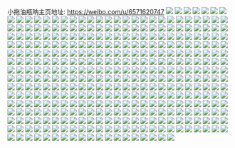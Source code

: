 小拖油瓶呐主页地址: https://weibo.com/u/6571620747 
![](https://wx4.sinaimg.cn/mw2000/007aJQL1ly1h9j8ib5bd3j330c208b2f.jpg) 
![](https://wx4.sinaimg.cn/mw2000/007aJQL1ly1h9j8i7qupfj31gu279e81.jpg) 
![](https://wx4.sinaimg.cn/mw2000/007aJQL1ly1h9j8ifv4moj325337knpk.jpg) 
![](https://wx4.sinaimg.cn/mw2000/007aJQL1ly1h9j8ijtws3j31kw2t5kjo.jpg) 
![](https://wx4.sinaimg.cn/mw2000/007aJQL1ly1h9j8ikyiscj31ua1uaqv7.jpg) 
![](https://wx4.sinaimg.cn/mw2000/007aJQL1ly1h9j8impxasj33342bc1l4.jpg) 
![](https://wx4.sinaimg.cn/mw2000/007aJQL1ly1h9j8jb7nm0j319u1ws7wi.jpg) 
![](https://wx4.sinaimg.cn/mw2000/007aJQL1ly1h9j8i5kzl2j32292291l1.jpg) 
![](https://wx4.sinaimg.cn/mw2000/007aJQL1ly1h9j8mnqv84j32c0340b2a.jpg) 
![](https://wx4.sinaimg.cn/mw2000/007aJQL1ly1h9cg98nf7vj31501ph4m0.jpg) 
![](https://wx4.sinaimg.cn/mw2000/007aJQL1ly1h9cg99jv4hj31k62rvx6q.jpg) 
![](https://wx4.sinaimg.cn/mw2000/007aJQL1ly1h9cg9bog0aj31wu2vab2b.jpg) 
![](https://wx4.sinaimg.cn/mw2000/007aJQL1ly1h9cg9fqxp8j323u35snph.jpg) 
![](https://wx4.sinaimg.cn/mw2000/007aJQL1ly1h9cgbxtlpdj31900u0wp1.jpg) 
![](https://wx4.sinaimg.cn/mw2000/007aJQL1ly1h9cg9j1gs2j31yq2y4e83.jpg) 
![](https://wx4.sinaimg.cn/mw2000/007aJQL1ly1h9bkti0hm7j30n00phgox.jpg) 
![](https://wx4.sinaimg.cn/mw2000/007aJQL1ly1h93hasaif9j30u0140tew.jpg) 
![](https://wx4.sinaimg.cn/mw2000/007aJQL1ly1h932ypf3cqj30u014010n.jpg) 
![](https://wx4.sinaimg.cn/mw2000/007aJQL1ly1h8tvbdifxlj30u01hck81.jpg) 
![](https://wx4.sinaimg.cn/mw2000/007aJQL1ly1h8tvbb0qt1j30u01hd15j.jpg) 
![](https://wx4.sinaimg.cn/mw2000/007aJQL1ly1h8tvbbgmcqj30tz1hbtpa.jpg) 
![](https://wx4.sinaimg.cn/mw2000/007aJQL1ly1h8tvbcmpusj30u01hdas5.jpg) 
![](https://wx4.sinaimg.cn/mw2000/007aJQL1ly1h8tvbc1dvjj30u01hcwv9.jpg) 
![](https://wx4.sinaimg.cn/mw2000/007aJQL1ly1h8tvbd5gh6j30u01hbapw.jpg) 
![](https://wx4.sinaimg.cn/mw2000/007aJQL1ly1h8tvbp0y2uj30u01hdtmz.jpg) 
![](https://wx4.sinaimg.cn/mw2000/007aJQL1ly1h8tvbdxx6aj30u019015x.jpg) 
![](https://wx4.sinaimg.cn/mw2000/007aJQL1ly1h8tvni7kqnj31900u0qfm.jpg) 
![](https://wx4.sinaimg.cn/mw2000/007aJQL1ly1h8so60vypij30u019015c.jpg) 
![](https://wx4.sinaimg.cn/mw2000/007aJQL1ly1h8so619wafj30u019010m.jpg) 
![](https://wx4.sinaimg.cn/mw2000/007aJQL1ly1h8qv6tjs8oj30u0192qaa.jpg) 
![](https://wx4.sinaimg.cn/mw2000/007aJQL1ly1h8qv6s80wuj30u0190dmp.jpg) 
![](https://wx4.sinaimg.cn/mw2000/007aJQL1ly1h8qv6rmmkmj31900u011w.jpg) 
![](https://wx4.sinaimg.cn/mw2000/007aJQL1ly1h8qv6rv7ccj30u0191gs1.jpg) 
![](https://wx4.sinaimg.cn/mw2000/007aJQL1ly1h8qv85kabuj312e0pl43n.jpg) 
![](https://wx4.sinaimg.cn/mw2000/007aJQL1ly1h8qv6sfvy6j30u0191n34.jpg) 
![](https://wx4.sinaimg.cn/mw2000/007aJQL1ly1h8qvioqv8hj30nl0zen5l.jpg) 
![](https://wx4.sinaimg.cn/mw2000/007aJQL1ly1h8qv6sytdij30u0190grv.jpg) 
![](https://wx4.sinaimg.cn/mw2000/007aJQL1ly1h8qv6t93j7j30u0190463.jpg) 
![](https://wx4.sinaimg.cn/mw2000/007aJQL1ly1h8oknvx798j30u0140dnd.jpg) 
![](https://wx4.sinaimg.cn/mw2000/007aJQL1ly1h8okmhp4yxj30u0140n75.jpg) 
![](https://wx4.sinaimg.cn/mw2000/007aJQL1ly1h8okpq6lf3j30u0140qcf.jpg) 
![](https://wx4.sinaimg.cn/mw2000/007aJQL1ly1h7yma8pcw7j31400u013e.jpg) 
![](https://wx4.sinaimg.cn/mw2000/007aJQL1ly1h7ymcfs8a7j31410u0gy3.jpg) 
![](https://wx4.sinaimg.cn/mw2000/007aJQL1ly1h7ym6gmxlfj31400u0dnn.jpg) 
![](https://wx4.sinaimg.cn/mw2000/007aJQL1ly1h7ymdexmhgj30qj0zgdkj.jpg) 
![](https://wx4.sinaimg.cn/mw2000/007aJQL1ly1h7ym7uf5tdj30u014043x.jpg) 
![](https://wx4.sinaimg.cn/mw2000/007aJQL1ly1h7rxfpdy1xj30u00u0n44.jpg) 
![](https://wx4.sinaimg.cn/mw2000/007aJQL1ly1h7rxc2p71vj31410u0dpe.jpg) 
![](https://wx4.sinaimg.cn/mw2000/007aJQL1ly1h7rxc5mk5lj30u014011z.jpg) 
![](https://wx4.sinaimg.cn/mw2000/007aJQL1ly1h7rxc1ka8xj30u00u0q9i.jpg) 
![](https://wx4.sinaimg.cn/mw2000/007aJQL1ly1h7nlo243umj30j10j1gn4.jpg) 
![](https://wx4.sinaimg.cn/mw2000/007aJQL1ly1h7k5wpyelpj30mz0wcmzh.jpg) 
![](https://wx4.sinaimg.cn/mw2000/007aJQL1ly1h7jv0hjtmdj30u01407b7.jpg) 
![](https://wx4.sinaimg.cn/mw2000/007aJQL1ly1h7jv1sj97jj30u01407dv.jpg) 
![](https://wx4.sinaimg.cn/mw2000/007aJQL1ly1h7jv42kea9j30u01900zk.jpg) 
![](https://wx4.sinaimg.cn/mw2000/007aJQL1ly1h7btsmm0i5j30u02fidiy.jpg) 
![](https://wx4.sinaimg.cn/mw2000/007aJQL1ly1h7b14ke25mj30u01c9qao.jpg) 
![](https://wx4.sinaimg.cn/mw2000/007aJQL1ly1h7b14i2gwbj30u01hd79y.jpg) 
![](https://wx4.sinaimg.cn/mw2000/007aJQL1ly1h7b14ig0s0j30u01hcgws.jpg) 
![](https://wx4.sinaimg.cn/mw2000/007aJQL1ly1h7b14jts8vj30u014077n.jpg) 
![](https://wx4.sinaimg.cn/mw2000/007aJQL1ly1h7b14jjm3gj30u0191acl.jpg) 
![](https://wx4.sinaimg.cn/mw2000/007aJQL1ly1h7b14hq6k9j30u01hcanv.jpg) 
![](https://wx4.sinaimg.cn/mw2000/007aJQL1ly1h7b14j8r9lj31900u077n.jpg) 
![](https://wx4.sinaimg.cn/mw2000/007aJQL1ly1h7b14teiurj30u01hdqdr.jpg) 
![](https://wx4.sinaimg.cn/mw2000/007aJQL1ly1h7b14k581wj30u01dgai4.jpg) 
![](https://wx4.sinaimg.cn/mw2000/007aJQL1ly1h6rwm5mur9j31400u0whk.jpg) 
![](https://wx4.sinaimg.cn/mw2000/007aJQL1ly1h6kaba77k5j30u0191diq.jpg) 
![](https://wx4.sinaimg.cn/mw2000/007aJQL1ly1h6kab96q8rj31910u07bq.jpg) 
![](https://wx4.sinaimg.cn/mw2000/007aJQL1ly1h6kab8aqu8j30u0190akl.jpg) 
![](https://wx4.sinaimg.cn/mw2000/007aJQL1ly1h6kab72lwmj31910u0jwg.jpg) 
![](https://wx4.sinaimg.cn/mw2000/007aJQL1ly1h6kab5xwdnj30u0190q8f.jpg) 
![](https://wx4.sinaimg.cn/mw2000/007aJQL1ly1h6kab1polaj31910u0n7g.jpg) 
![](https://wx4.sinaimg.cn/mw2000/007aJQL1ly1h6kab4q49sj30u0190k0d.jpg) 
![](https://wx4.sinaimg.cn/mw2000/007aJQL1ly1h6kabbjdfjj319f0u0wm7.jpg) 
![](https://wx4.sinaimg.cn/mw2000/007aJQL1ly1h6kab3ilvbj30u0191qdf.jpg) 
![](https://wx4.sinaimg.cn/mw2000/007aJQL1ly1h6fgguc4o7j30ms0p63z9.jpg) 
![](https://wx4.sinaimg.cn/mw2000/007aJQL1ly1h69j9s1douj313u0ntjwn.jpg) 
![](https://wx4.sinaimg.cn/mw2000/007aJQL1ly1h6604khdujj30u019044n.jpg) 
![](https://wx4.sinaimg.cn/mw2000/007aJQL1ly1h6604in5pbj30u01osk9p.jpg) 
![](https://wx4.sinaimg.cn/mw2000/007aJQL1ly1h6604aqurwj30u01907ks.jpg) 
![](https://wx4.sinaimg.cn/mw2000/007aJQL1ly1h66046dv65j319f0u0tlo.jpg) 
![](https://wx4.sinaimg.cn/mw2000/007aJQL1ly1h6604evi1dj30u016jtim.jpg) 
![](https://wx4.sinaimg.cn/mw2000/007aJQL1ly1h6604nzwpsj30u0190wqd.jpg) 
![](https://wx4.sinaimg.cn/mw2000/007aJQL1ly1h6604q17y0j30u018z4bl.jpg) 
![](https://wx4.sinaimg.cn/mw2000/007aJQL1ly1h660487fw2j30u01o1wkg.jpg) 
![](https://wx4.sinaimg.cn/mw2000/007aJQL1ly1h6604cijy3j30u013xdoz.jpg) 
![](https://wx4.sinaimg.cn/mw2000/007aJQL1ly1h6604m7ugrj30u0141gwa.jpg) 
![](https://wx4.sinaimg.cn/mw2000/007aJQL1ly1h66044jygvj30u0191mzg.jpg) 
![](https://wx4.sinaimg.cn/mw2000/007aJQL1ly1h6604sdwhrj30u0191to0.jpg) 
![](https://wx4.sinaimg.cn/mw2000/007aJQL1ly1h5snfdzxcaj30u00u0aeq.jpg) 
![](https://wx4.sinaimg.cn/mw2000/007aJQL1ly1h5snfdljzij30u00u0gsg.jpg) 
![](https://wx4.sinaimg.cn/mw2000/007aJQL1ly1h5sni3027bj30u0140tgi.jpg) 
![](https://wx4.sinaimg.cn/mw2000/007aJQL1ly1h5snifcxzxj30ox0x944z.jpg) 
![](https://wx4.sinaimg.cn/mw2000/007aJQL1ly1h5q6oe83rvj30k6133gnf.jpg) 
![](https://wx4.sinaimg.cn/mw2000/007aJQL1ly1h5ntjo245tj30u00u0tgk.jpg) 
![](https://wx4.sinaimg.cn/mw2000/007aJQL1ly1h5o198uqolj30n00bsmxr.jpg) 
![](https://wx4.sinaimg.cn/mw2000/007aJQL1ly1h4z2hoyir9j30u0140tgh.jpg) 
![](https://wx4.sinaimg.cn/mw2000/007aJQL1ly1h50ofibpo1j30u00u07be.jpg) 
![](https://wx4.sinaimg.cn/mw2000/007aJQL1ly1h50ofil6pnj30u00u0dm8.jpg) 
![](https://wx4.sinaimg.cn/mw2000/007aJQL1ly1h4uljd3rmxj30mk0ohmyj.jpg) 
![](https://wx4.sinaimg.cn/mw2000/007aJQL1ly1h4gyng7aj4j30mv0ajab3.jpg) 
![](https://wx4.sinaimg.cn/mw2000/007aJQL1ly1h2t786h4cxj30mz0mz40p.jpg) 
![](https://wx4.sinaimg.cn/mw2000/007aJQL1ly1h2jk3qhy88j30u02314i0.jpg) 
![](https://wx4.sinaimg.cn/mw2000/007aJQL1ly1h2jk3n5ramj30u01y07gv.jpg) 
![](https://wx4.sinaimg.cn/mw2000/007aJQL1ly1h2jk3s63fzj30u01t1h43.jpg) 
![](https://wx4.sinaimg.cn/mw2000/007aJQL1ly1h2jk3p2xwaj30u02ai1gz.jpg) 
![](https://wx4.sinaimg.cn/mw2000/007aJQL1ly1h2jk3mejjgj30u0231apl.jpg) 
![](https://wx4.sinaimg.cn/mw2000/007aJQL1ly1h2jk3v3lexj30u01qiwsc.jpg) 
![](https://wx4.sinaimg.cn/mw2000/007aJQL1ly1h2jk3t3f3vj30u00u0wkj.jpg) 
![](https://wx4.sinaimg.cn/mw2000/007aJQL1ly1h2jk3ya5mpj30u0191k53.jpg) 
![](https://wx4.sinaimg.cn/mw2000/007aJQL1ly1h1qdf29o86j32c03404qq.jpg) 
![](https://wx4.sinaimg.cn/mw2000/007aJQL1ly1h1qdf1acmpj32c03401ky.jpg) 
![](https://wx4.sinaimg.cn/mw2000/007aJQL1ly1h1qdf37fvbj32c03401ky.jpg) 
![](https://wx4.sinaimg.cn/mw2000/007aJQL1ly1h1qdf4almxj32c03401ky.jpg) 
![](https://wx4.sinaimg.cn/mw2000/007aJQL1ly1h1gi0c6uh5j30u01o0x58.jpg) 
![](https://wx4.sinaimg.cn/mw2000/007aJQL1ly1h1gi0duwtuj30u0281as7.jpg) 
![](https://wx4.sinaimg.cn/mw2000/007aJQL1ly1h1gi0at8udj30u0190doh.jpg) 
![](https://wx4.sinaimg.cn/mw2000/007aJQL1ly1h1gi09e3bgj30u014014j.jpg) 
![](https://wx4.sinaimg.cn/mw2000/007aJQL1ly1h1gi0eskj6j30u0191apf.jpg) 
![](https://wx4.sinaimg.cn/mw2000/007aJQL1ly1h1gi2cxgtsj30u00u0qa4.jpg) 
![](https://wx4.sinaimg.cn/mw2000/007aJQL1ly1h1gi2citv1j30u00u00xf.jpg) 
![](https://wx4.sinaimg.cn/mw2000/007aJQL1ly1h1gi2c2ivoj30u00u0do2.jpg) 
![](https://wx4.sinaimg.cn/mw2000/007aJQL1ly1h1gi0a2lv8j313z0u0am5.jpg) 
![](https://wx4.sinaimg.cn/mw2000/007aJQL1ly1h1gi2e6q01j30u01y04m5.jpg) 
![](https://wx4.sinaimg.cn/mw2000/007aJQL1ly1h0u01tu4buj30u01e1qdq.jpg) 
![](https://wx4.sinaimg.cn/mw2000/007aJQL1ly1h0u01reoswj30u01o0aq1.jpg) 
![](https://wx4.sinaimg.cn/mw2000/007aJQL1ly1h0u01urqxnj30u01o0qh8.jpg) 
![](https://wx4.sinaimg.cn/mw2000/007aJQL1ly1h0u01tcvhuj30u01o07h4.jpg) 
![](https://wx4.sinaimg.cn/mw2000/007aJQL1ly1h0u01stiqcj30u01gfk4f.jpg) 
![](https://wx4.sinaimg.cn/mw2000/007aJQL1ly1h0u01vjr8tj31400u0n77.jpg) 
![](https://wx4.sinaimg.cn/mw2000/007aJQL1ly1h0u01s6sfxj30u01o0dpr.jpg) 
![](https://wx4.sinaimg.cn/mw2000/007aJQL1ly1h0u01wnoiej31400u0guq.jpg) 
![](https://wx4.sinaimg.cn/mw2000/007aJQL1ly1h0u01w0ax7j30u014044r.jpg) 
![](https://wx4.sinaimg.cn/mw2000/007aJQL1ly1h0fi45361tj30mz0ct0t4.jpg) 
![](https://wx4.sinaimg.cn/mw2000/007aJQL1ly1h02vyjec8ej30mz0b3dg9.jpg) 
![](https://wx4.sinaimg.cn/mw2000/007aJQL1ly1h02r5nnsnzj31900u0jx5.jpg) 
![](https://wx4.sinaimg.cn/mw2000/007aJQL1ly1h02r5lqx8aj31900u0q8w.jpg) 
![](https://wx4.sinaimg.cn/mw2000/007aJQL1ly1gzz9h4e8r6j30u01o04cg.jpg) 
![](https://wx4.sinaimg.cn/mw2000/007aJQL1ly1gzz9gt6lv1j30u01gi48i.jpg) 
![](https://wx4.sinaimg.cn/mw2000/007aJQL1ly1gzz9gnoc04j30u01o0qiw.jpg) 
![](https://wx4.sinaimg.cn/mw2000/007aJQL1ly1gzz9gq3czzj30u00u0n38.jpg) 
![](https://wx4.sinaimg.cn/mw2000/007aJQL1ly1gzz9gva349j30u00u07an.jpg) 
![](https://wx4.sinaimg.cn/mw2000/007aJQL1ly1gzz9gylv0wj30u00u0gtq.jpg) 
![](https://wx4.sinaimg.cn/mw2000/007aJQL1ly1gzz9h7a8i4j30u00u079d.jpg) 
![](https://wx4.sinaimg.cn/mw2000/007aJQL1ly1gzz9h6ff5kj30u0140wl1.jpg) 
![](https://wx4.sinaimg.cn/mw2000/007aJQL1ly1gzz9gi0xd5j30u0141gse.jpg) 
![](https://wx4.sinaimg.cn/mw2000/007aJQL1ly1gzd8julgutj30mz0bnjsn.jpg) 
![](https://wx4.sinaimg.cn/mw2000/007aJQL1ly1gyxqlailtaj30mz08at9g.jpg) 
![](https://wx4.sinaimg.cn/mw2000/007aJQL1ly1gyc887ju72j31bi1z9kjl.jpg) 
![](https://wx4.sinaimg.cn/mw2000/007aJQL1ly1gyc888p7iyj315o2bckjl.jpg) 
![](https://wx4.sinaimg.cn/mw2000/007aJQL1ly1gyc88b9g3bj315o2bcb29.jpg) 
![](https://wx4.sinaimg.cn/mw2000/007aJQL1ly1gyc88ad03sj30xc35xx6p.jpg) 
![](https://wx4.sinaimg.cn/mw2000/007aJQL1ly1gyc88ey45wj321h2pz4qr.jpg) 
![](https://wx4.sinaimg.cn/mw2000/007aJQL1ly1gyc88gdfssj32yo280x6q.jpg) 
![](https://wx4.sinaimg.cn/mw2000/007aJQL1ly1gyc8882p7gj315o2bc7wh.jpg) 
![](https://wx4.sinaimg.cn/mw2000/007aJQL1ly1gyc889c2qsj315o2bce81.jpg) 
![](https://wx4.sinaimg.cn/mw2000/007aJQL1ly1gy8gj4afiuj31fd2521ky.jpg) 
![](https://wx4.sinaimg.cn/mw2000/007aJQL1ly1gy8gj3k179j31b91ywx6p.jpg) 
![](https://wx4.sinaimg.cn/mw2000/007aJQL1ly1gy8gj4peimj30z80z84ir.jpg) 
![](https://wx4.sinaimg.cn/mw2000/007aJQL1ly1gy8gj88jeij33332bcx6s.jpg) 
![](https://wx4.sinaimg.cn/mw2000/007aJQL1ly1gxv1beqxx7j30u0191ajt.jpg) 
![](https://wx4.sinaimg.cn/mw2000/007aJQL1ly1gxv1bi05fqj30u0140dro.jpg) 
![](https://wx4.sinaimg.cn/mw2000/007aJQL1ly1gxv1bfu8oqj30u02807jy.jpg) 
![](https://wx4.sinaimg.cn/mw2000/007aJQL1ly1gxv1bhfqpsj30u00u0jwz.jpg) 
![](https://wx4.sinaimg.cn/mw2000/007aJQL1ly1gxv1bg8k6ij30u00u0wnd.jpg) 
![](https://wx4.sinaimg.cn/mw2000/007aJQL1ly1gxv1d4eil5j30u00u0gsx.jpg) 
![](https://wx4.sinaimg.cn/mw2000/007aJQL1ly1gxv1bfarkyj30u01y6na9.jpg) 
![](https://wx4.sinaimg.cn/mw2000/007aJQL1ly1gxv1be6hjnj30u0140dpz.jpg) 
![](https://wx4.sinaimg.cn/mw2000/007aJQL1ly1gxv1bim5d7j30u01qin93.jpg) 
![](https://wx4.sinaimg.cn/mw2000/007aJQL1ly1gw246840e6j30k40riwfh.jpg) 
![](https://wx4.sinaimg.cn/mw2000/007aJQL1ly1gun8cacp7hj61400u0aij02.jpg) 
![](https://wx4.sinaimg.cn/mw2000/007aJQL1ly1gtrzd65gxej60xc1v51kx02.jpg) 
![](https://wx4.sinaimg.cn/mw2000/007aJQL1ly1gtrzd40uflj62bv2bv4qq02.jpg) 
![](https://wx4.sinaimg.cn/mw2000/007aJQL1ly1gtrzd4wwwij60xc1uo7wh02.jpg) 
![](https://wx4.sinaimg.cn/mw2000/007aJQL1ly1gtrzd8w35bj61s81s84qp02.jpg) 
![](https://wx4.sinaimg.cn/mw2000/007aJQL1ly1gtrzd7qodxj61c51c54qp02.jpg) 
![](https://wx4.sinaimg.cn/mw2000/007aJQL1ly1gtrzdpiqqwj63402c0b2a02.jpg) 
![](https://wx4.sinaimg.cn/mw2000/007aJQL1ly1gtrzd1zzc6j60r02mh7ht02.jpg) 
![](https://wx4.sinaimg.cn/mw2000/007aJQL1ly1gtrzd5h4hpj60n01dqaou02.jpg) 
![](https://wx4.sinaimg.cn/mw2000/007aJQL1ly1gtrzd8aqdkj61b71b7h1v02.jpg) 
![](https://wx4.sinaimg.cn/mw2000/007aJQL1ly1gsaewuk9psj30u0140gur.jpg) 
![](https://wx4.sinaimg.cn/mw2000/007aJQL1ly1gr75lz4ru0j30u0140k28.jpg) 
![](https://wx4.sinaimg.cn/mw2000/007aJQL1ly1gr75lxpdvqj30u0140k57.jpg) 
![](https://wx4.sinaimg.cn/mw2000/007aJQL1ly1gr75lx3lekj60la0sd42602.jpg) 
![](https://wx4.sinaimg.cn/mw2000/007aJQL1ly1gr75ly6j0aj30u013z15y.jpg) 
![](https://wx4.sinaimg.cn/mw2000/007aJQL1ly1gr75lwpuejj30u10u0gt5.jpg) 
![](https://wx4.sinaimg.cn/mw2000/007aJQL1ly1gr75lymzanj30u013ywpb.jpg) 
![](https://wx4.sinaimg.cn/mw2000/007aJQL1ly1gqlslsoejoj30mz0uidi6.jpg) 
![](https://wx4.sinaimg.cn/mw2000/007aJQL1ly1gpbhrvtd7qj31ji1ji1kx.jpg) 
![](https://wx4.sinaimg.cn/mw2000/007aJQL1ly1gpbhut8ecaj325x25xb2a.jpg) 
![](https://wx4.sinaimg.cn/mw2000/007aJQL1ly1gpb6gnzlmcj31t11t1b29.jpg) 
![](https://wx4.sinaimg.cn/mw2000/007aJQL1ly1gpb6gmm7cfj32bv2bvhdv.jpg) 
![](https://wx4.sinaimg.cn/mw2000/007aJQL1ly1gpb6gq59czj324q24qwmm.jpg) 
![](https://wx4.sinaimg.cn/mw2000/007aJQL1ly1gpb6hecpu8j320i20ikjl.jpg) 
![](https://wx4.sinaimg.cn/mw2000/007aJQL1ly1gpb6hbtm06j32c02c04qp.jpg) 
![](https://wx4.sinaimg.cn/mw2000/007aJQL1ly1gpbhwyy8ikj32c02c0npd.jpg) 
![](https://wx4.sinaimg.cn/mw2000/007aJQL1ly1gpb6hm5yv3j32c02c0e83.jpg) 
![](https://wx4.sinaimg.cn/mw2000/007aJQL1ly1gp4k6f9olsj30k40u5acp.jpg) 
![](https://wx4.sinaimg.cn/mw2000/007aJQL1ly1gp4k6dk949j30u00u0jwi.jpg) 
![](https://wx4.sinaimg.cn/mw2000/007aJQL1ly1gp4k6efalkj30u00u0n2j.jpg) 
![](https://wx4.sinaimg.cn/mw2000/007aJQL1ly1gp4k6cep34j31410u076k.jpg) 
![](https://wx4.sinaimg.cn/mw2000/007aJQL1ly1gp4k6bwxpaj30rp0rnhdt.jpg) 
![](https://wx4.sinaimg.cn/mw2000/007aJQL1ly1gp4k6gsyioj30qo0jtjsx.jpg) 
![](https://wx4.sinaimg.cn/mw2000/007aJQL1ly1gp4k6fva2aj30u00u0tbe.jpg) 
![](https://wx4.sinaimg.cn/mw2000/007aJQL1ly1gp4k6cyu7lj30u00u0jss.jpg) 
![](https://wx4.sinaimg.cn/mw2000/007aJQL1ly1gp4k6gfb84j30u018y7an.jpg) 
![](https://wx4.sinaimg.cn/mw2000/007aJQL1ly1gn891ngxhsj30u00u0aee.jpg) 
![](https://wx4.sinaimg.cn/mw2000/007aJQL1ly1gmk39xez71j30u00u0wjj.jpg) 
![](https://wx4.sinaimg.cn/mw2000/007aJQL1ly1gmk39uclcqj30u0190n1k.jpg) 
![](https://wx4.sinaimg.cn/mw2000/007aJQL1ly1gmk39wweoaj31hc0u0434.jpg) 
![](https://wx4.sinaimg.cn/mw2000/007aJQL1ly1gmk39va3p5j30rs445tsh.jpg) 
![](https://wx4.sinaimg.cn/mw2000/007aJQL1ly1gmk39vspsxj315o0rsaey.jpg) 
![](https://wx4.sinaimg.cn/mw2000/007aJQL1ly1gmk77x5sgfj30u00u0wjh.jpg) 
![](https://wx4.sinaimg.cn/mw2000/007aJQL1ly1gmk39y69csj30u00u0myu.jpg) 
![](https://wx4.sinaimg.cn/mw2000/007aJQL1ly1gmk39zda8cj30u013ythi.jpg) 
![](https://wx4.sinaimg.cn/mw2000/007aJQL1ly1gmk39whr4cj30u00u0jug.jpg) 
![](https://wx4.sinaimg.cn/mw2000/007aJQL1ly1gmhatmlt7sj305k05kglg.jpg) 
![](https://wx4.sinaimg.cn/mw2000/007aJQL1ly1glfl26csyoj30ry0rwgoj.jpg) 
![](https://wx4.sinaimg.cn/mw2000/007aJQL1ly1gl84n7pmg4j30u01ne7f5.jpg) 
![](https://wx4.sinaimg.cn/mw2000/007aJQL1ly1gl84nanyr7j30u0140th3.jpg) 
![](https://wx4.sinaimg.cn/mw2000/007aJQL1ly1gl84n3yforj30u03h1wzs.jpg) 
![](https://wx4.sinaimg.cn/mw2000/007aJQL1ly1gl84mzfu47j30u018ywoc.jpg) 
![](https://wx4.sinaimg.cn/mw2000/007aJQL1ly1gkjr8qif9lj31400u0wnj.jpg) 
![](https://wx4.sinaimg.cn/mw2000/007aJQL1ly1gkjr8sv6ttj30u01qiahc.jpg) 
![](https://wx4.sinaimg.cn/mw2000/007aJQL1ly1gkjr8muu62j31410u0gq2.jpg) 
![](https://wx4.sinaimg.cn/mw2000/007aJQL1ly1gkjr8nvo62j30u00u0jw0.jpg) 
![](https://wx4.sinaimg.cn/mw2000/007aJQL1ly1gkjr8l2h2yj30u00u0422.jpg) 
![](https://wx4.sinaimg.cn/mw2000/007aJQL1ly1gkjr8rbsy4j30u0140tgd.jpg) 
![](https://wx4.sinaimg.cn/mw2000/007aJQL1ly1gkjr8m7jffj30u00u0mzy.jpg) 
![](https://wx4.sinaimg.cn/mw2000/007aJQL1ly1gkjr8rysqjj30u00u0gpf.jpg) 
![](https://wx4.sinaimg.cn/mw2000/007aJQL1ly1gkjr8plfk7j30u0140dj3.jpg) 
![](https://wx4.sinaimg.cn/mw2000/007aJQL1ly1giqkb4ux03j30u0191n2r.jpg) 
![](https://wx4.sinaimg.cn/mw2000/007aJQL1ly1giqkb72oc8j30n50yq42o.jpg) 
![](https://wx4.sinaimg.cn/mw2000/007aJQL1ly1giqkb5n5s3j30u0191jx0.jpg) 
![](https://wx4.sinaimg.cn/mw2000/007aJQL1ly1giqkb66i7hj30u0191adg.jpg) 
![](https://wx4.sinaimg.cn/mw2000/007aJQL1ly1giko077d07j31jk15okjl.jpg) 
![](https://wx4.sinaimg.cn/mw2000/007aJQL1ly1gikshw5hhzj31vz1w04qq.jpg) 
![](https://wx4.sinaimg.cn/mw2000/007aJQL1ly1giko1r5eswj30u01hcqut.jpg) 
![](https://wx4.sinaimg.cn/mw2000/007aJQL1ly1gilcanvau6j30u01netfg.jpg) 
![](https://wx4.sinaimg.cn/mw2000/007aJQL1ly1giko0h3ewej315o15mk0m.jpg) 
![](https://wx4.sinaimg.cn/mw2000/007aJQL1ly1giko7ult6zj315o1jkb29.jpg) 
![](https://wx4.sinaimg.cn/mw2000/007aJQL1ly1gilc9um0ovj31jg1jge82.jpg) 
![](https://wx4.sinaimg.cn/mw2000/007aJQL1ly1gilcdo51lcj30qo0qok09.jpg) 
![](https://wx4.sinaimg.cn/mw2000/007aJQL1ly1gilce3zmz4j30q00q0k19.jpg) 
![](https://wx4.sinaimg.cn/mw2000/007aJQL1ly1ghx4pdm9b2j30qo0gudhy.jpg) 
![](https://wx4.sinaimg.cn/mw2000/007aJQL1ly1ghqk7n2s8qj31500ur4fc.jpg) 
![](https://wx4.sinaimg.cn/mw2000/007aJQL1ly1ghudxoh1bcj30qo0dxt9n.jpg) 
![](https://wx4.sinaimg.cn/mw2000/007aJQL1ly1ghim6nicn4j315o0nfh1u.jpg) 
![](https://wx4.sinaimg.cn/mw2000/007aJQL1ly1ghim6nwnajj30qo0dvqah.jpg) 
![](https://wx4.sinaimg.cn/mw2000/007aJQL1ly1ghim6lk2ptj31jk0v91kx.jpg) 
![](https://wx4.sinaimg.cn/mw2000/007aJQL1ly1ghim6jq2sfj31jk0v91kx.jpg) 
![](https://wx4.sinaimg.cn/mw2000/007aJQL1ly1ghim6mvs5xj31jk0v9nnk.jpg) 
![](https://wx4.sinaimg.cn/mw2000/007aJQL1ly1ghim6m7jnej31jk0v94qp.jpg) 
![](https://wx4.sinaimg.cn/mw2000/007aJQL1ly1gh8139j8ivj31zt1zqu0y.jpg) 
![](https://wx4.sinaimg.cn/mw2000/007aJQL1ly1ggwsk0oyooj30ps14udoy.jpg) 
![](https://wx4.sinaimg.cn/mw2000/007aJQL1ly1gguexx2z80j312k12kdty.jpg) 
![](https://wx4.sinaimg.cn/mw2000/007aJQL1ly1gguexwh5ncj315o34vb2a.jpg) 
![](https://wx4.sinaimg.cn/mw2000/007aJQL1ly1gguexzeifjj31jk15okjl.jpg) 
![](https://wx4.sinaimg.cn/mw2000/007aJQL1ly1gguexxjvhkj30zi0zhk19.jpg) 
![](https://wx4.sinaimg.cn/mw2000/007aJQL1ly1gguexux897j315o2d0qv5.jpg) 
![](https://wx4.sinaimg.cn/mw2000/007aJQL1ly1gguexy16wjj3124124du2.jpg) 
![](https://wx4.sinaimg.cn/mw2000/007aJQL1ly1ggqnlo8zqjj30po087wft.jpg) 
![](https://wx4.sinaimg.cn/mw2000/007aJQL1ly1ggkj937oh6j315o22ikjm.jpg) 
![](https://wx4.sinaimg.cn/mw2000/007aJQL1ly1ggkj94rrwlj315o1rl4qq.jpg) 
![](https://wx4.sinaimg.cn/mw2000/007aJQL1ly1ggkj922o1sj31e01uo7wi.jpg) 
![](https://wx4.sinaimg.cn/mw2000/007aJQL1ly1ggkj978vtaj31fk1wnb2a.jpg) 
![](https://wx4.sinaimg.cn/mw2000/007aJQL1ly1ggkj95idsuj31g51g54ps.jpg) 
![](https://wx4.sinaimg.cn/mw2000/007aJQL1ly1ggkj96e00aj31fg1fkb29.jpg) 
![](https://wx4.sinaimg.cn/mw2000/007aJQL1ly1ggfe7vhobzj31c20w1ws0.jpg) 
![](https://wx4.sinaimg.cn/mw2000/007aJQL1ly1ggfe817w0zj315n1au4aj.jpg) 
![](https://wx4.sinaimg.cn/mw2000/007aJQL1ly1ggfe84afwqj315o2ba7wh.jpg) 
![](https://wx4.sinaimg.cn/mw2000/007aJQL1ly1ggfe85d8i8j315o2lrnpd.jpg) 
![](https://wx4.sinaimg.cn/mw2000/007aJQL1ly1ggfe824jbtj315o1f61kx.jpg) 
![](https://wx4.sinaimg.cn/mw2000/007aJQL1ly1ggfe7ywjpuj31jk15ou0x.jpg) 
![](https://wx4.sinaimg.cn/mw2000/007aJQL1ly1ggfe7zvlzcj31o00xr1kx.jpg) 
![](https://wx4.sinaimg.cn/mw2000/007aJQL1ly1ggfe7xhidkj315o2lrb2a.jpg) 
![](https://wx4.sinaimg.cn/mw2000/007aJQL1ly1ggfe832enxj315o2iae81.jpg) 
![](https://wx4.sinaimg.cn/mw2000/007aJQL1ly1ggcoid2scij30qo0qm0x4.jpg) 
![](https://wx4.sinaimg.cn/mw2000/007aJQL1ly1ggcoh8s27rj3200202u0y.jpg) 
![](https://wx4.sinaimg.cn/mw2000/007aJQL1ly1gg07u6v0zuj31890x7ahj.jpg) 
![](https://wx4.sinaimg.cn/mw2000/007aJQL1ly1gg07u76p15j31du11e4aw.jpg) 
![](https://wx4.sinaimg.cn/mw2000/007aJQL1ly1gg07u7mxhsj31jk15o4m1.jpg) 
![](https://wx4.sinaimg.cn/mw2000/007aJQL1ly1gg07u8epvdj315o336qv6.jpg) 
![](https://wx4.sinaimg.cn/mw2000/007aJQL1ly1gg07u8vommj30yf19uk41.jpg) 
![](https://wx4.sinaimg.cn/mw2000/007aJQL1ly1gg07hkp1duj315o2eunpd.jpg) 
![](https://wx4.sinaimg.cn/mw2000/007aJQL1ly1gf25s600a9j30u00tnk6s.jpg) 
![](https://wx4.sinaimg.cn/mw2000/007aJQL1ly1gf25s6c5gaj30ru0rsdm4.jpg) 
![](https://wx4.sinaimg.cn/mw2000/007aJQL1ly1gf25s3beu4j30v81jkhdt.jpg) 
![](https://wx4.sinaimg.cn/mw2000/007aJQL1ly1gf25s4sbiqj31mc1mc7wh.jpg) 
![](https://wx4.sinaimg.cn/mw2000/007aJQL1ly1gf25s5jl1jj31mc1mcu0x.jpg) 
![](https://wx4.sinaimg.cn/mw2000/007aJQL1ly1gf25s44c2oj31mc1mc7wh.jpg) 
![](https://wx4.sinaimg.cn/mw2000/007aJQL1ly1gey1tspy66j315o336npe.jpg) 
![](https://wx4.sinaimg.cn/mw2000/007aJQL1ly1gey1tr0x1pj315o2p7b2a.jpg) 
![](https://wx4.sinaimg.cn/mw2000/007aJQL1ly1gey1tugtfkj315o1rfhdt.jpg) 
![](https://wx4.sinaimg.cn/mw2000/007aJQL1ly1gey1tn1bbjj30ze0zdhdt.jpg) 
![](https://wx4.sinaimg.cn/mw2000/007aJQL1ly1gey1tjo1qmj31o01nz4qs.jpg) 
![](https://wx4.sinaimg.cn/mw2000/007aJQL1ly1gey1to8i9jj30up0upnjd.jpg) 
![](https://wx4.sinaimg.cn/mw2000/007aJQL1ly1gey1tht16dj315o2p94qq.jpg) 
![](https://wx4.sinaimg.cn/mw2000/007aJQL1ly1gey1tpldgdj315o337b2a.jpg) 
![](https://wx4.sinaimg.cn/mw2000/007aJQL1ly1gey1tlbe8nj315o20v7wi.jpg) 
![](https://wx4.sinaimg.cn/mw2000/007aJQL1ly1ge05h83pn2j30p40fo0ui.jpg) 
![](https://wx4.sinaimg.cn/mw2000/007aJQL1ly1gdvjisrm31j31x01x3b2b.jpg) 
![](https://wx4.sinaimg.cn/mw2000/007aJQL1ly1gdvjin69wnj339639ckjr.jpg) 
![](https://wx4.sinaimg.cn/mw2000/007aJQL1ly1gdx7mnwxdrj31ny1o0b2a.jpg) 
![](https://wx4.sinaimg.cn/mw2000/007aJQL1ly1gdoungx2g4j30xq1904qp.jpg) 
![](https://wx4.sinaimg.cn/mw2000/007aJQL1ly1gdounhjwo2j30ku0rsafo.jpg) 
![](https://wx4.sinaimg.cn/mw2000/007aJQL1ly1gdc38feafhj34cg39c1l4.jpg) 
![](https://wx4.sinaimg.cn/mw2000/007aJQL1ly1gdc38l4837j3190190x6p.jpg) 
![](https://wx4.sinaimg.cn/mw2000/007aJQL1ly1gdc38crp62j31e01uo7wi.jpg) 
![](https://wx4.sinaimg.cn/mw2000/007aJQL1ly1gdc38bhkjjj31e01uokjm.jpg) 
![](https://wx4.sinaimg.cn/mw2000/007aJQL1ly1gdc38mj33ej319018l1ky.jpg) 
![](https://wx4.sinaimg.cn/mw2000/007aJQL1ly1gdc38ja2g5j34cg39ce89.jpg) 
![](https://wx4.sinaimg.cn/mw2000/007aJQL1ly1gd08rxjicnj30s40rkh57.jpg) 
![](https://wx4.sinaimg.cn/mw2000/007aJQL1ly1gd08th9w62j31e01uo4qp.jpg) 
![](https://wx4.sinaimg.cn/mw2000/007aJQL1ly1gd0bbnapslj30s80sudum.jpg) 
![](https://wx4.sinaimg.cn/mw2000/007aJQL1ly1gd08rwwiy4j315o337kjm.jpg) 
![](https://wx4.sinaimg.cn/mw2000/007aJQL1ly1gd0c8slo6lj30sd11s4ep.jpg) 
![](https://wx4.sinaimg.cn/mw2000/007aJQL1ly1gd0cvbc8i3j30qm0z2dxv.jpg) 
![](https://wx4.sinaimg.cn/mw2000/007aJQL1ly1gczej7k66xj30qo0jtmyp.jpg) 
![](https://wx4.sinaimg.cn/mw2000/007aJQL1ly1gczejh6irpj31o01o0b29.jpg) 
![](https://wx4.sinaimg.cn/mw2000/007aJQL1ly1gczejhrzyhj31o01o0hdt.jpg) 
![](https://wx4.sinaimg.cn/mw2000/007aJQL1ly1gczej7xmjwj30qm0k1k1b.jpg) 
![](https://wx4.sinaimg.cn/mw2000/007aJQL1ly1gcsuvod7ouj30qo0zhdj7.jpg) 
![](https://wx4.sinaimg.cn/mw2000/007aJQL1ly1gcsuvordq7j30u0140gpn.jpg) 
![](https://wx4.sinaimg.cn/mw2000/007aJQL1ly1gcsuy0yg9zj30u0140q7t.jpg) 
![](https://wx4.sinaimg.cn/mw2000/007aJQL1ly1gcsuvpaamaj30u0140dkb.jpg) 
![](https://wx4.sinaimg.cn/mw2000/007aJQL1ly1gcsuvphvm0j30qo0zmadw.jpg) 
![](https://wx4.sinaimg.cn/mw2000/007aJQL1ly1gcsuvp09e7j30pr0ybgp3.jpg) 
![](https://wx4.sinaimg.cn/mw2000/007aJQL1ly1gcnx58pl8sj31e41e4x6p.jpg) 
![](https://wx4.sinaimg.cn/mw2000/007aJQL1ly1gcnx5tkq59j30qo0qo7g9.jpg) 
![](https://wx4.sinaimg.cn/mw2000/007aJQL1ly1gcnx576e02j312o12o7wh.jpg) 
![](https://wx4.sinaimg.cn/mw2000/007aJQL1ly1gcnx52tqjcj315o15onfd.jpg) 
![](https://wx4.sinaimg.cn/mw2000/007aJQL1ly1gcnx51irqwj30qo0kewhc.jpg) 
![](https://wx4.sinaimg.cn/mw2000/007aJQL1ly1gcnx55j05pj31o01o0hdt.jpg) 
![](https://wx4.sinaimg.cn/mw2000/007aJQL1ly1gcnx84jcgqj30qo0qo0ug.jpg) 
![](https://wx4.sinaimg.cn/mw2000/007aJQL1ly1gcnx5bsr4oj318g18g0yx.jpg) 
![](https://wx4.sinaimg.cn/mw2000/007aJQL1ly1gco30qtmiyj30qo0qo75l.jpg) 
![](https://wx4.sinaimg.cn/mw2000/007aJQL1ly1gcck8p9vujj340h39c7wm.jpg) 
![](https://wx4.sinaimg.cn/mw2000/007aJQL1ly1gccke7msnnj31901o04qq.jpg) 
![](https://wx4.sinaimg.cn/mw2000/007aJQL1ly1gcck8mv00yj31o01904qq.jpg) 
![](https://wx4.sinaimg.cn/mw2000/007aJQL1ly1gcckfbg7npj30qo0qon5p.jpg) 
![](https://wx4.sinaimg.cn/mw2000/007aJQL1ly1gcckfc2i5bj315o1pob29.jpg) 
![](https://wx4.sinaimg.cn/mw2000/007aJQL1ly1gcckljzzyaj317h17ix5i.jpg) 
![](https://wx4.sinaimg.cn/mw2000/007aJQL1ly1gcckhcbyelj30qo0zzth1.jpg) 
![](https://wx4.sinaimg.cn/mw2000/007aJQL1ly1gcckhd94c8j315o1p7e81.jpg) 
![](https://wx4.sinaimg.cn/mw2000/007aJQL1ly1gcckk4z4ffj316l16nqjl.jpg) 
![](https://wx4.sinaimg.cn/mw2000/007aJQL1ly1gbx1liw64zj339c4cge88.jpg) 
![](https://wx4.sinaimg.cn/mw2000/007aJQL1ly1gaieddzf34j30m80lwdn3.jpg) 
![](https://wx4.sinaimg.cn/mw2000/007aJQL1ly1gaiedeh4i7j31400u0aq2.jpg) 
![](https://wx4.sinaimg.cn/mw2000/007aJQL1ly1gaiedft2mrj30r70r7q9x.jpg) 
![](https://wx4.sinaimg.cn/mw2000/007aJQL1ly1gaiedf52ntj31400u0n8l.jpg) 
![](https://wx4.sinaimg.cn/mw2000/007aJQL1ly1gaiedflwwej31400u0ajn.jpg) 
![](https://wx4.sinaimg.cn/mw2000/007aJQL1ly1gaiedetnvrj31400u0gy8.jpg) 
![](https://wx4.sinaimg.cn/mw2000/007aJQL1ly1ga4grcsglmj30u023lqke.jpg) 
![](https://wx4.sinaimg.cn/mw2000/007aJQL1ly1ga4grfujnaj30u02gsk76.jpg) 
![](https://wx4.sinaimg.cn/mw2000/007aJQL1ly1g9x6f4em4xj30qo0qo0wr.jpg) 
![](https://wx4.sinaimg.cn/mw2000/007aJQL1ly1g9x6f2tk3ej30qo0qo406.jpg) 
![](https://wx4.sinaimg.cn/mw2000/007aJQL1ly1g9x6f28tl2j30o30o340s.jpg) 
![](https://wx4.sinaimg.cn/mw2000/007aJQL1ly1g9x6f3kykmj30qo0qojui.jpg) 
![](https://wx4.sinaimg.cn/mw2000/007aJQL1ly1g9v1bc52a1j30mr0mswff.jpg) 
![](https://wx4.sinaimg.cn/mw2000/007aJQL1ly1g84eht73v3j31400u0dou.jpg) 
![](https://wx4.sinaimg.cn/mw2000/007aJQL1ly1g84ehyxlhzj30u0223th6.jpg) 
![](https://wx4.sinaimg.cn/mw2000/007aJQL1ly1g84ehwmysnj30u02817bu.jpg) 
![](https://wx4.sinaimg.cn/mw2000/007aJQL1ly1g84ehzrv18j31400u0tca.jpg) 
![](https://wx4.sinaimg.cn/mw2000/007aJQL1ly1g7j13ng9r9j30u00miacp.jpg) 
![](https://wx4.sinaimg.cn/mw2000/007aJQL1ly1g7j142wfecj30u00u0ad5.jpg) 
![](https://wx4.sinaimg.cn/mw2000/007aJQL1ly1g7j13o3eudj30u00miq67.jpg) 
![](https://wx4.sinaimg.cn/mw2000/007aJQL1ly1g793yf8qraj30u00mi3zv.jpg) 
![](https://wx4.sinaimg.cn/mw2000/007aJQL1ly1gbslb51zq2j30k00qon0f.jpg) 
![](https://wx4.sinaimg.cn/mw2000/007aJQL1ly1gbsldyfq24j30u00mimz2.jpg) 
![](https://wx4.sinaimg.cn/mw2000/007aJQL1ly1gbslb6m45xj30u01400y8.jpg) 
![](https://wx4.sinaimg.cn/mw2000/007aJQL1ly1gbsl3wp1hxj30u0140q7u.jpg) 
![](https://wx4.sinaimg.cn/mw2000/007aJQL1ly1g793yc1m4pj30u0140dmy.jpg) 
![](https://wx4.sinaimg.cn/mw2000/007aJQL1ly1gb6fq744d8j30k00qo765.jpg) 
![](https://wx4.sinaimg.cn/mw2000/007aJQL1ly1gb6fojmbxwj30ro0rkn0n.jpg) 
![](https://wx4.sinaimg.cn/mw2000/007aJQL1ly1gbsl9jqx2cj30u00u00vc.jpg) 
